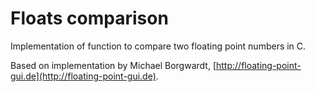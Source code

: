 # Floats comparison

Implementation of function to compare two floating point numbers in C.

Based on implementation by Michael Borgwardt, [http://floating-point-gui.de](http://floating-point-gui.de).
